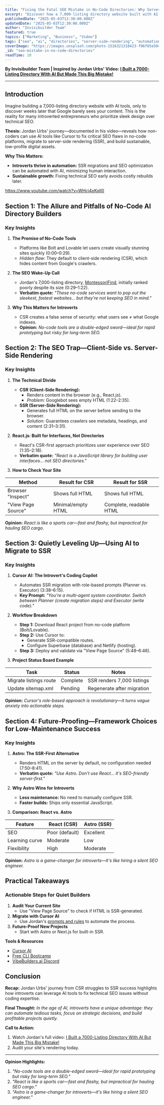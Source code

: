 ```yaml
---
title: "Fixing the Fatal SEO Mistake in No-Code Directories: Why Server-Side Rendering Matters"
excerpt: "Discover how a 7,000-listing directory website built with AI tools failed to rank on Google due to client-side rendering, and learn the step-by-step process to fix this common SEO mistake with server-side rendering."
publishedDate: "2025-05-03T12:30:00.000Z"
updatedDate: "2025-05-03T12:30:00.000Z"
author: "Invisibuilder Team"
featured: true
topics: ["Marketing", "Business", "Video"]
tags: ["seo", "ai", "directories", "server-side-rendering", "automation"]
coverImage: "https://images.unsplash.com/photo-1516321318423-f06f85e504b3?ixlib=rb-4.0.3&ixid=MnwxMjA3fDB8MHxwaG90by1wYWdlfHx8fGVufDB8fHx8&auto=format&fit=crop&w=2070&q=80"
_id: "seo-mistake-in-no-code-directories"
readTime: 10
---
```


**By Invisibuilder Team | Inspired by Jordan Urbs' Video: [I Built a 7000-Listing Directory With AI But Made This Big Mistake!](https://www.youtube.com/watch?v=WHcj4xKqll0)**

---

## Introduction  

Imagine building a 7,000-listing directory website with AI tools, only to discover weeks later that Google barely sees your content. This is the reality for many introverted entrepreneurs who prioritize sleek design over technical SEO.  

**Thesis:** Jordan Urbs' journey—documented in his video—reveals how non-coders can use AI tools like Cursor to fix critical SEO flaws in no-code platforms, migrate to server-side rendering (SSR), and build sustainable, low-profile digital assets.  

**Why This Matters:**  
- **Introverts thrive in automation:** SSR migrations and SEO optimization can be automated with AI, minimizing human interaction.  
- **Sustainable growth:** Fixing technical SEO early avoids costly rebuilds later.  


https://www.youtube.com/watch?v=WHcj4xKqll0

## Section 1: The Allure and Pitfalls of No-Code AI Directory Builders  

### Key Insights  

1. **The Promise of No-Code Tools**  
   - Platforms like Bolt and Lovable let users create visually stunning sites quickly (0:00–0:29).  
   - *Hidden flaw:* They default to client-side rendering (CSR), which hides content from Google's crawlers.  

2. **The SEO Wake-Up Call**  
   - Jordan's 7,000-listing directory, [MontessoriFind](https://montessorifind.com), initially ranked poorly despite its size (0:29–1:22).  
   - **Verbatim quote:** *"These no-code services want to pop out the sleekest, fastest websites… but they're not keeping SEO in mind."*  

3. **Why This Matters for Introverts**  
   - CSR creates a false sense of security: what users see ≠ what Google indexes.  
   - **Opinion:** *No-code tools are a double-edged sword—ideal for rapid prototyping but risky for long-term SEO.*  

## Section 2: The SEO Trap—Client-Side vs. Server-Side Rendering  

### Key Insights  

1. **The Technical Divide**  
   - **CSR (Client-Side Rendering):**  
     - Renders content in the browser (e.g., React.js).  
     - *Problem:* Googlebot sees empty HTML (1:22–2:35).  
   - **SSR (Server-Side Rendering):**  
     - Generates full HTML on the server before sending to the browser.  
     - *Solution:* Guarantees crawlers see metadata, headings, and content (2:31–3:31).  

2. **React.js: Built for Interfaces, Not Directories**  
   - React's CSR-first approach prioritizes user experience over SEO (1:35–2:18).  
   - **Verbatim quote:** *"React is a JavaScript library for building user interfaces… not SEO directories."*  

3. **How to Check Your Site**  

| Method              | Result for CSR           | Result for SSR           |  
|---------------------|--------------------------|--------------------------|  
| Browser "Inspect"   | Shows full HTML          | Shows full HTML          |  
| "View Page Source"  | Minimal/empty HTML       | Complete, readable HTML  |  

**Opinion:** *React is like a sports car—fast and flashy, but impractical for hauling SEO cargo.*  

## Section 3: Quietly Leveling Up—Using AI to Migrate to SSR  

### Key Insights  

1. **Cursor AI: The Introvert's Coding Copilot**  
   - Automates SSR migration with role-based prompts (Planner vs. Executor) (3:38–6:15).  
   - **Key Prompt:** *"You're a multi-agent system coordinator. Switch between Planner (create migration steps) and Executor (write code)."*  

2. **Workflow Breakdown**  
   - **Step 1:** Download React project from no-code platform (Bolt/Lovable).  
   - **Step 2:** Use Cursor to:  
     - Generate SSR-compatible routes.  
     - Configure Superbase (database) and Netlify (hosting).  
   - **Step 3:** Deploy and validate via "View Page Source" (5:48–6:46).  

3. **Project Status Board Example**  

| Task                     | Status    | Notes                          |  
|--------------------------|-----------|--------------------------------|  
| Migrate listings route   | Complete  | SSR renders 7,000 listings     |  
| Update sitemap.xml       | Pending   | Regenerate after migration     |  

**Opinion:** *Cursor's role-based approach is revolutionary—it turns vague anxiety into actionable steps.*  

## Section 4: Future-Proofing—Framework Choices for Low-Maintenance Success  

### Key Insights  

1. **Astro: The SSR-First Alternative**  
   - Renders HTML on the server by default, no configuration needed (7:50–8:41).  
   - **Verbatim quote:** *"Use Astro. Don't use React… it's SEO-friendly server-first."*  

2. **Why Astro Wins for Introverts**  
   - **Less maintenance:** No need to manually configure SSR.  
   - **Faster builds:** Ships only essential JavaScript.  

3. **Comparison: React vs. Astro**  

| Feature               | React (CSR)       | Astro (SSR)       |  
|-----------------------|-------------------|-------------------|  
| SEO                   | Poor (default)    | Excellent         |  
| Learning curve        | Moderate          | Low               |  
| Flexibility           | High              | Moderate          |  

**Opinion:** *Astro is a game-changer for introverts—it's like hiring a silent SEO engineer.*  

## Practical Takeaways  

### Actionable Steps for Quiet Builders  

1. **Audit Your Current Site**  
   - Use "View Page Source" to check if HTML is SSR-generated.
2. **Migrate with Cursor AI**  
   - Use Jordan's [prompts and rules](https://challenge.jordanurbs.com/toolkit) to automate the process.
3. **Future-Proof New Projects**  
   - Start with Astro or Next.js for built-in SSR.

**Tools & Resources**  
- [Cursor AI](https://cursor.sh)  
- [Free CLI Bootcamp](https://cli-bootcamp.jordanurbs.com/)  
- [VibeBuilders.ai Discord](https://discord.gg/VxdR8M4UCZ)  

## Conclusion  

**Recap:** Jordan Urbs' journey from CSR struggles to SSR success highlights how introverts can leverage AI tools to fix technical SEO issues without coding expertise.  

**Final Thought:** *In the age of AI, introverts have a unique advantage: they can automate tedious tasks, focus on strategic decisions, and build profitable projects quietly.*  

**Call to Action:**  
1. Watch Jordan's full video: [I Built a 7000-Listing Directory With AI But Made This Big Mistake!](https://www.youtube.com/watch?v=WHcj4xKqll0)
2. Audit your site's rendering today.  

---

**Opinion Highlights:**  
1. *"No-code tools are a double-edged sword—ideal for rapid prototyping but risky for long-term SEO."*  
2. *"React is like a sports car—fast and flashy, but impractical for hauling SEO cargo."*  
3. *"Astro is a game-changer for introverts—it's like hiring a silent SEO engineer."*